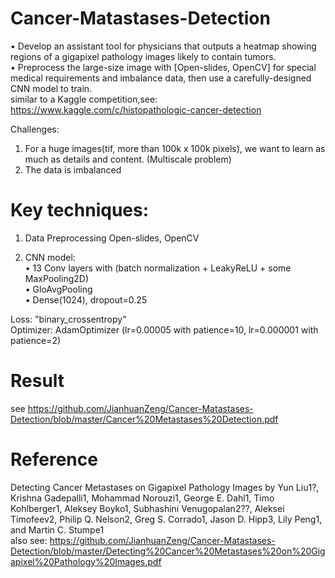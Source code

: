 # Cancer-Matastases-Detection
• Develop an assistant tool for physicians that outputs a heatmap showing regions of a gigapixel pathology images likely to contain tumors.<br/>
• Preprocess the large-size image with [Open-slides, OpenCV] for special medical requirements and imbalance data, then use a carefully-designed CNN model to train.<br/>
similar to a Kaggle competition,see: https://www.kaggle.com/c/histopathologic-cancer-detection

Challenges:
1. For a huge images(tif, more than 100k x 100k pixels), we want to learn as much as details and content. (Multiscale problem) 
2. The data is imbalanced

# Key techniques:
1. Data Preprocessing
Open-slides, OpenCV

2. CNN model:<br/>
• 13 Conv layers with (batch normalization + LeakyReLU + some MaxPooling2D)<br/>
• GloAvgPooling<br/>
• Dense(1024), dropout=0.25<br/>

Loss: "binary_crossentropy”<br/>
Optimizer:  AdamOptimizer (lr=0.00005 with patience=10,  lr=0.000001 with patience=2)

# Result
see https://github.com/JianhuanZeng/Cancer-Matastases-Detection/blob/master/Cancer%20Metastases%20Detection.pdf

# Reference
Detecting Cancer Metastases on Gigapixel Pathology Images by Yun Liu1?, Krishna Gadepalli1, Mohammad Norouzi1, George E. Dahl1, Timo Kohlberger1, Aleksey Boyko1, Subhashini Venugopalan2??, Aleksei Timofeev2, Philip Q. Nelson2, Greg S. Corrado1, Jason D. Hipp3, Lily Peng1, and Martin C. Stumpe1 <br/>
also see: https://github.com/JianhuanZeng/Cancer-Matastases-Detection/blob/master/Detecting%20Cancer%20Metastases%20on%20Gigapixel%20Pathology%20Images.pdf


